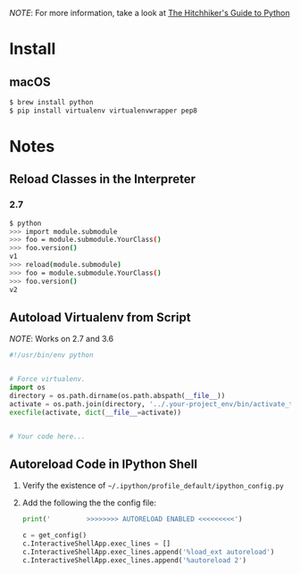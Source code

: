 *NOTE*: For more information, take a look at [The Hitchhiker's Guide to Python](http://docs.python-guide.org/en/latest/)

# Install

## macOS

```bash
$ brew install python
$ pip install virtualenv virtualenvwrapper pep8
```

# Notes

## Reload Classes in the Interpreter

### 2.7

```bash
$ python
>>> import module.submodule
>>> foo = module.submodule.YourClass()
>>> foo.version()
v1
>>> reload(module.submodule)
>>> foo = module.submodule.YourClass()
>>> foo.version()
v2
```

## Autoload Virtualenv from Script

*NOTE*: Works on 2.7 and 3.6

```python
#!/usr/bin/env python


# Force virtualenv.
import os
directory = os.path.dirname(os.path.abspath(__file__))
activate = os.path.join(directory, '../.your-project_env/bin/activate_this.py')
execfile(activate, dict(__file__=activate))


# Your code here...
```

## Autoreload Code in IPython Shell

1. Verify the existence of `~/.ipython/profile_default/ipython_config.py`
2. Add the following the the config file:

    ```python
    print('         >>>>>>>> AUTORELOAD ENABLED <<<<<<<<<')

    c = get_config()
    c.InteractiveShellApp.exec_lines = []
    c.InteractiveShellApp.exec_lines.append('%load_ext autoreload')
    c.InteractiveShellApp.exec_lines.append('%autoreload 2')
    ```
